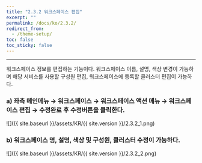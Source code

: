 ```yaml
---
title: "2.3.2 워크스페이스 편집"
excerpt: ""
permalink: /docs/ko/2.3.2/
redirect_from:
  - /theme-setup/
toc: false
toc_sticky: false
---
```


---
워크스페이스 정보를 편집하는 기능이다. 워크스페이스 이름, 설명, 색상 변경이 가능하며 해당 서비스를 사용할 구성원 편집, 워크스페이스에 등록할 클러스터 편집이 가능하다.

### a\) 좌측 메인메뉴 → 워크스페이스 → 워크스페이스 액션 메뉴 → 워크스페이스 편집 → 수정완료 후 수정버튼을 클릭한다.
![]({{ site.baseurl }}/assets/KR/{{ site.version }}/2.3.2_1.png)

### b\) 워크스페이스 명, 설명, 색상 및 구성원, 클러스터 수정이 가능하다.
![]({{ site.baseurl }}/assets/KR/{{ site.version }}/2.3.2_2.png)
